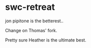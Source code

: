 # swc-retreat
jon pipitone is the betterest..

Change on Thomas' fork.


Pretty sure Heather is the ultimate best.
